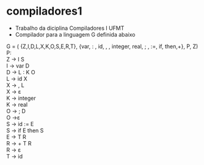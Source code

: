 # compiladores1  

* Trabalho da diciplina Compiladores I UFMT  
* Compilador para a linguagem G definida abaixo  

G = ( {Z,I,D,L,X,K,O,S,E,R,T}, {var, : , id, , , integer, real, ; , :=, if, then,+}, P, Z)  
P:  
  Z → I S  
  I → var D  
  D → L : K O  
  L → id X  
  X → , L  
  X → ε  
  K → integer  
  K → real  
  O → ; D  
  O →ε  
  S → id := E  
  S → if E then S  
  E → T R  
  R → + T R  
  R → ε  
  T → id  
